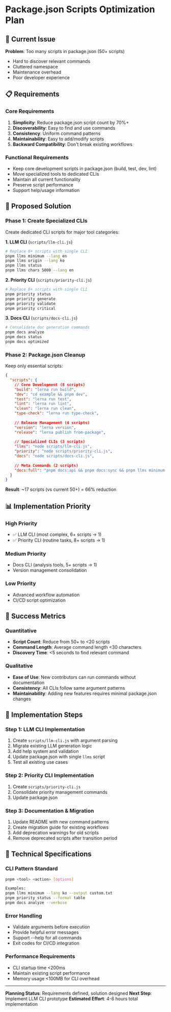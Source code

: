# Package.json Scripts Optimization Plan

## 🎯 Current Issue

**Problem**: Too many scripts in package.json (50+ scripts)
- Hard to discover relevant commands
- Cluttered namespace
- Maintenance overhead
- Poor developer experience

## 📋 Requirements

### Core Requirements
1. **Simplicity**: Reduce package.json script count by 70%+
2. **Discoverability**: Easy to find and use commands
3. **Consistency**: Uniform command patterns
4. **Maintainability**: Easy to add/modify scripts
5. **Backward Compatibility**: Don't break existing workflows

### Functional Requirements
- Keep core development scripts in package.json (build, test, dev, lint)
- Move specialized tools to dedicated CLIs
- Maintain all current functionality
- Preserve script performance
- Support help/usage information

## 🚀 Proposed Solution

### Phase 1: Create Specialized CLIs
Create dedicated CLI scripts for major tool categories:

**1. LLM CLI** (`scripts/llm-cli.js`)
```bash
# Replace 6+ scripts with single CLI
pnpm llms minimum --lang en
pnpm llms origin --lang ko
pnpm llms status
pnpm llms chars 5000 --lang en
```

**2. Priority CLI** (`scripts/priority-cli.js`)
```bash
# Replace 8+ scripts with single CLI  
pnpm priority status
pnpm priority generate
pnpm priority validate
pnpm priority critical
```

**3. Docs CLI** (`scripts/docs-cli.js`)
```bash
# Consolidate doc generation commands
pnpm docs analyze
pnpm docs status
pnpm docs optimized
```

### Phase 2: Package.json Cleanup
Keep only essential scripts:

```json
{
  "scripts": {
    // Core Development (8 scripts)
    "build": "lerna run build",
    "dev": "cd example && pnpm dev", 
    "test": "lerna run test",
    "lint": "lerna run lint",
    "clean": "lerna run clean",
    "type-check": "lerna run type-check",
    
    // Release Management (4 scripts)
    "version": "lerna version",
    "release": "lerna publish from-package",
    
    // Specialized CLIs (3 scripts)
    "llms": "node scripts/llm-cli.js",
    "priority": "node scripts/priority-cli.js", 
    "docs": "node scripts/docs-cli.js",
    
    // Meta Commands (2 scripts)
    "docs:full": "pnpm docs:api && pnpm docs:sync && pnpm llms minimum && pnpm docs:build"
  }
}
```

**Result**: ~17 scripts (vs current 50+) = 66% reduction

## 📊 Implementation Priority

### High Priority
- ✅ LLM CLI (most complex, 6+ scripts → 1)
- ✅ Priority CLI (routine tasks, 8+ scripts → 1)

### Medium Priority  
- Docs CLI (analysis tools, 5+ scripts → 1)
- Version management consolidation

### Low Priority
- Advanced workflow automation
- CI/CD script optimization

## 🎯 Success Metrics

### Quantitative
- **Script Count**: Reduce from 50+ to <20 scripts
- **Command Length**: Average command length <30 characters
- **Discovery Time**: <5 seconds to find relevant command

### Qualitative  
- **Ease of Use**: New contributors can run commands without documentation
- **Consistency**: All CLIs follow same argument patterns
- **Maintainability**: Adding new features requires minimal package.json changes

## 🚧 Implementation Steps

### Step 1: LLM CLI Implementation
1. Create `scripts/llm-cli.js` with argument parsing
2. Migrate existing LLM generation logic
3. Add help system and validation
4. Update package.json with single `llms` script
5. Test all existing use cases

### Step 2: Priority CLI Implementation  
1. Create `scripts/priority-cli.js`
2. Consolidate priority management commands
3. Update package.json

### Step 3: Documentation & Migration
1. Update README with new command patterns
2. Create migration guide for existing workflows
3. Add deprecation warnings for old scripts
4. Remove deprecated scripts after transition period

## 🔧 Technical Specifications

### CLI Pattern Standard
```bash
pnpm <tool> <action> [options]

Examples:
pnpm llms minimum --lang ko --output custom.txt
pnpm priority status --format table
pnpm docs analyze --verbose
```

### Error Handling
- Validate arguments before execution  
- Provide helpful error messages
- Support --help for all commands
- Exit codes for CI/CD integration

### Performance Requirements
- CLI startup time <200ms
- Maintain existing script performance
- Memory usage <100MB for CLI overhead

---

**Planning Status**: Requirements defined, solution designed
**Next Step**: Implement LLM CLI prototype
**Estimated Effort**: 4-6 hours total implementation